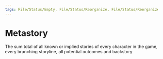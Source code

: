```yaml
---
tags: File/Status/Empty, File/Status/Reorganize, File/Status/Reorganize, File/Status/Recategorize, File/Status/Summarize, File/Status/Structuralize
---
```


# Metastory



The sum total of all known or implied stories of every character in the game, every branching storyline, all potential outcomes and backstory

